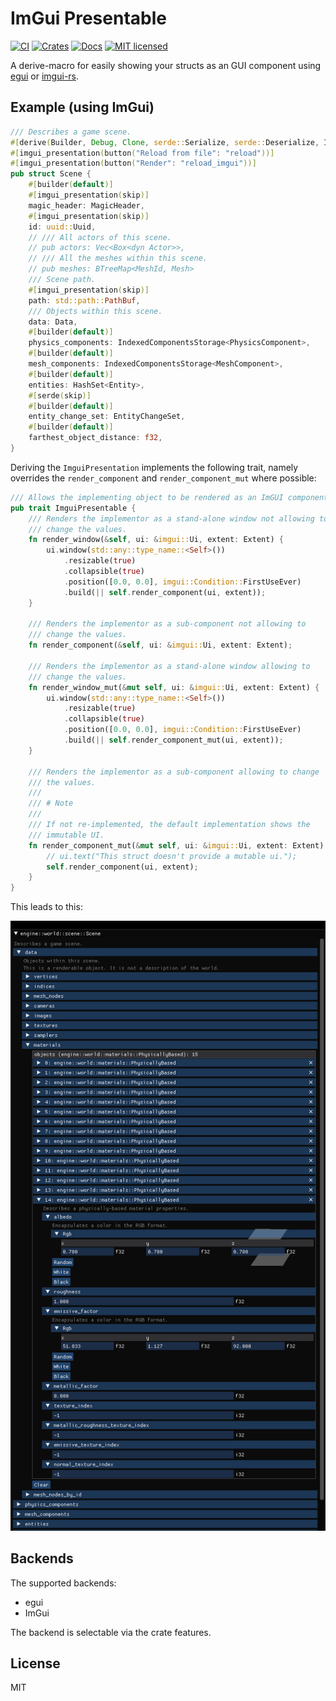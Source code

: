 # ImGui Presentable

[![CI](https://github.com/vityafx/imgui_presentable/actions/workflows/ci.yml/badge.svg)](https://github.com/vityafx/imgui_presentable/actions/workflows/ci.yml)
[![Crates](https://img.shields.io/crates/v/imgui_presentable.svg)](https://crates.io/crates/imgui_presentable)
[![Docs](https://docs.rs/imgui_presentable/badge.svg)](https://docs.rs/imgui_presentable)
[![MIT licensed](https://img.shields.io/badge/license-MIT-blue.svg)](./LICENSE)

A derive-macro for easily showing your structs as an GUI component using 
[egui](https://github.com/emilk/egui) or [imgui-rs](https://github.com/imgui-rs/imgui-rs).

## Example (using ImGui)

```rust
/// Describes a game scene.
#[derive(Builder, Debug, Clone, serde::Serialize, serde::Deserialize, ImguiPresentation)]
#[imgui_presentation(button("Reload from file": "reload"))]
#[imgui_presentation(button("Render": "reload_imgui"))]
pub struct Scene {
    #[builder(default)]
    #[imgui_presentation(skip)]
    magic_header: MagicHeader,
    #[imgui_presentation(skip)]
    id: uuid::Uuid,
    // /// All actors of this scene.
    // pub actors: Vec<Box<dyn Actor>>,
    // /// All the meshes within this scene.
    // pub meshes: BTreeMap<MeshId, Mesh>
    /// Scene path.
    #[imgui_presentation(skip)]
    path: std::path::PathBuf,
    /// Objects within this scene.
    data: Data,
    #[builder(default)]
    physics_components: IndexedComponentsStorage<PhysicsComponent>,
    #[builder(default)]
    mesh_components: IndexedComponentsStorage<MeshComponent>,
    #[builder(default)]
    entities: HashSet<Entity>,
    #[serde(skip)]
    #[builder(default)]
    entity_change_set: EntityChangeSet,
    #[builder(default)]
    farthest_object_distance: f32,
}
```
Deriving the `ImguiPresentation` implements the following trait, namely overrides the `render_component` and `render_component_mut` where possible:

```rust
/// Allows the implementing object to be rendered as an ImGUI component.
pub trait ImguiPresentable {
    /// Renders the implementor as a stand-alone window not allowing to
    /// change the values.
    fn render_window(&self, ui: &imgui::Ui, extent: Extent) {
        ui.window(std::any::type_name::<Self>())
            .resizable(true)
            .collapsible(true)
            .position([0.0, 0.0], imgui::Condition::FirstUseEver)
            .build(|| self.render_component(ui, extent));
    }

    /// Renders the implementor as a sub-component not allowing to
    /// change the values.
    fn render_component(&self, ui: &imgui::Ui, extent: Extent);

    /// Renders the implementor as a stand-alone window allowing to
    /// change the values.
    fn render_window_mut(&mut self, ui: &imgui::Ui, extent: Extent) {
        ui.window(std::any::type_name::<Self>())
            .resizable(true)
            .collapsible(true)
            .position([0.0, 0.0], imgui::Condition::FirstUseEver)
            .build(|| self.render_component_mut(ui, extent));
    }

    /// Renders the implementor as a sub-component allowing to change
    /// the values.
    ///
    /// # Note
    ///
    /// If not re-implemented, the default implementation shows the
    /// immutable UI.
    fn render_component_mut(&mut self, ui: &imgui::Ui, extent: Extent) {
        // ui.text("This struct doesn't provide a mutable ui.");
        self.render_component(ui, extent);
    }
}
```

This leads to this:

![Image](screenshot.png "The Scene struct is shown in ImGui")

## Backends

The supported backends:

- egui
- ImGui

The backend is selectable via the crate features.

## License

MIT
